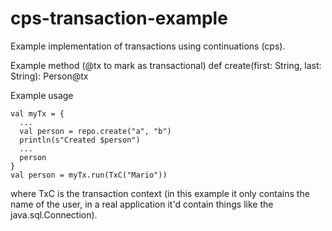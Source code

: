 cps-transaction-example
=======================

Example implementation of transactions using continuations (cps).


Example method (@tx to mark as transactional)
    def create(first: String, last: String): Person@tx


Example usage

    val myTx = {
      ...
      val person = repo.create("a", "b")
      println(s"Created $person")
      ...
      person
    }
    val person = myTx.run(TxC("Mario"))
    
where TxC is the transaction context (in this example it only contains the name of the user, in a real application it'd contain things like the java.sql.Connection).
